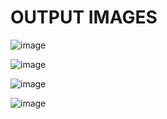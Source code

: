 # **OUTPUT IMAGES**
![image](https://user-images.githubusercontent.com/101035721/164610325-7d373592-2caf-40ba-8cd4-ede399fb6ee5.png)

![image](https://user-images.githubusercontent.com/101035721/164610361-0972208c-dd19-4740-8ecd-93fa859050a8.png)

![image](https://user-images.githubusercontent.com/101035721/164610385-8acca998-a8ee-4730-b974-be01ea0fce1a.png)

![image](https://user-images.githubusercontent.com/101035721/164610409-4885411e-9f4a-492a-8955-a0fefa3e2eae.png)